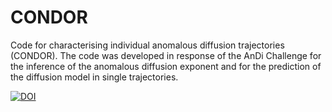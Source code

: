 # CONDOR
Code for characterising individual anomalous diffusion trajectories (CONDOR). The code was developed in response of the AnDi Challenge for the inference of the anomalous diffusion exponent and for the prediction of the diffusion model in single trajectories.

<a href="https://zenodo.org/badge/latestdoi/351753388"><img src="https://zenodo.org/badge/351753388.svg" alt="DOI"></a>
